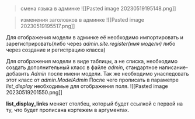 >смена языка в админке
![[Pasted image 20230519195148.png]]

>изменения заголовков в админке
>![[Pasted image 20230519195517.png]] 


Для отображения модели в админке её необходимо импортировать и зарегистрировать(либо через _admin.site.register(имя модели)_ либо через создание и регистрацию класса)

Для отображения модели в виде таблицы, а не списка, необходимо создать дополнительный класс в файле _admin_, стандартное написание- добавить _Admin_ после имени модели. Так же необходимо унаследовать этот класс от _admin.ModelAdmin_
После чего прописать в параметре _list_display_ необходимые для отображения поля.
![[Pasted image 20230519201550.png]]

**list_display_links** меняет столбец, который будет ссылкой с первой на ту, что будет прописана кортежем в аргументах.




